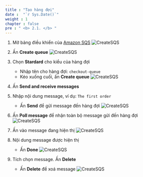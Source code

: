 ```yaml
---
title : "Tạo hàng đợi"
date :  "`r Sys.Date()`" 
weight : 1
chapter : false
pre : " <b> 2.1. </b> "
---
```

1. Mở bảng điều khiển của [Amazon SQS](https://ap-southeast-1.console.aws.amazon.com/sqs/v2/home?region=ap-southeast-1#/homepage)
![CreateSQS](/images/1/3.png?width=90pc)

2. Ấn **Create queue**
![CreateSQS](/images/1/4.png?width=90pc)

3. Chọn **Stardard** cho kiểu của hàng đợi
    - Nhập tên cho hàng đợi: `checkout-queue`
    - Kéo xuống cuối, ấn **Create queue**
![CreateSQS](/images/1/5.png?width=90pc)

5. Ấn **Send and receive messages** 

6. Nhập nội dung message, ví dụ: `The first order`
    - Ấn **Send** để gửi message đến hàng đợi
![CreateSQS](/images/1/5.1.png?width=90pc)

7. Ấn **Poll message** để nhận toàn bộ message gửi đến hàng đợi
![CreateSQS](/images/1/5.2.png?width=90pc)

8. Ấn vào message đang hiện thị
![CreateSQS](/images/1/5.3.png?width=90pc)

9. Nội dung message được hiện thị
    - Ấn **Done**
![CreateSQS](/images/1/5.4.png?width=90pc)
10. Tích chọn message. Ấn **Delete**
    - Ấn **Delete** để xoá message
![CreateSQS](/images/1/5.5.png?width=90pc)

